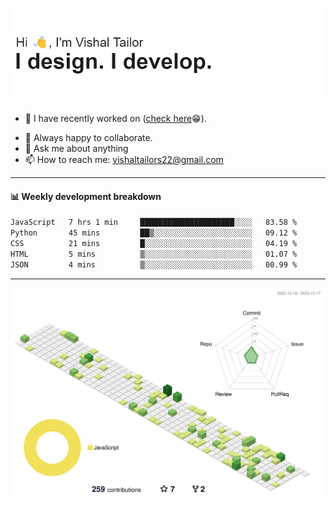 ![Hi, I'm Vishal Tailor. I design. I develop.](https://github.com/vishaltailors/vishaltailors/blob/main/header.png?raw=true)

- 🔭 I have recently worked on ([check here](https://vishaltailor.com)😁).
<!-- - 🎦 Currently watching: JavaScript: The Hard Parts By Will Sentance. -->
- 👯 Always happy to collaborate.
- 💬 Ask me about anything
- 📫 How to reach me: <a href="mailto:vishaltailors22@gmail.com">vishaltailors22@gmail.com</a>

<hr /> 
<h4>📊 Weekly development breakdown</h4>
<!--START_SECTION:waka-->

```txt
JavaScript   7 hrs 1 min     █████████████████████░░░░   83.58 %
Python       45 mins         ██▒░░░░░░░░░░░░░░░░░░░░░░   09.12 %
CSS          21 mins         █░░░░░░░░░░░░░░░░░░░░░░░░   04.19 %
HTML         5 mins          ▒░░░░░░░░░░░░░░░░░░░░░░░░   01.07 %
JSON         4 mins          ▒░░░░░░░░░░░░░░░░░░░░░░░░   00.99 %
```

<!--END_SECTION:waka-->
<hr /> 

![](./profile-3d-contrib/profile-green-animate.svg)
